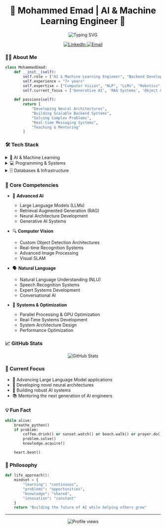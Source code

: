 <h1 align="center">🤖 Mohammed Emad | AI & Machine Learning Engineer 🧠</h1>

<p align="center">
  <img src="https://readme-typing-svg.demolab.com?font=Fira+Code&pause=1000&color=2D9596&random=false&width=535&lines=Senior+Machine+Learning+Engineer;Backend+%26+Real--time+Systems+Developer;AI+%26+Computer+Vision+Specialist;Large+Language+Models+Expert;Robotics+%26+Embedded+Systems+Engineer" alt="Typing SVG" />
</p>




<p align="center">
  <a href="https://www.linkedin.com/in/mo-emad3">
    <img src="https://img.shields.io/badge/LinkedIn-0077B5?style=for-the-badge&logo=linkedin&logoColor=white" alt="LinkedIn"/>
  </a>
  <a href="mailto:atlantes0land@gmail.com">
    <img src="https://img.shields.io/badge/Email-D14836?style=for-the-badge&logo=gmail&logoColor=white" alt="Email"/>
  </a>
</p>

### 👨‍💻 About Me

```python
class MohammedEmad:
    def __init__(self):
        self.role = ["AI & Machine Learning Engineer", "Backend Developer"]
        self.experience = "7+ years"
        self.expertise = ["Computer Vision", "NLP", "LLMs", "Robotics", "Real-time Systems"]
        self.current_focus = ['Generative AI', 'RAG Systems', 'Object & Text Detection Systems', 'High-Scale Systems']
        
    def passions(self):
        return [
            "Developing Neural Architectures",
            "Building Scalable Backend Systems",
            "Solving Complex Problems",
            "Real-time Messaging Systems",
            "Teaching & Mentoring"
        ]
```

### 🛠️ Tech Stack

<details>
<summary>🧠 AI & Machine Learning</summary>

#### Deep Learning & Neural Networks
![TensorFlow](https://img.shields.io/badge/TensorFlow-FF6F00?style=flat-square&logo=tensorflow&logoColor=white)
![PyTorch](https://img.shields.io/badge/PyTorch-EE4C2C?style=flat-square&logo=pytorch&logoColor=white)
![Keras](https://img.shields.io/badge/Keras-D00000?style=flat-square&logo=keras&logoColor=white)
![Caffe](https://img.shields.io/badge/Caffe-0DB7ED?style=flat-square&logo=caffe&logoColor=white)
![Theano](https://img.shields.io/badge/Theano-0F9D58?style=flat-square&logo=theano&logoColor=white)

#### Computer Vision & Image Processing
![OpenCV](https://img.shields.io/badge/OpenCV-27338e?style=flat-square&logo=OpenCV&logoColor=white)
![dlib](https://img.shields.io/badge/dlib-008000?style=flat-square&logo=dlib&logoColor=white)
![scikit--learn](https://img.shields.io/badge/scikit--learn-F7931E?style=flat-square&logo=scikit-learn&logoColor=white)

#### NLP & Language Models
![BERT](https://img.shields.io/badge/BERT-0099E5?style=flat-square&logo=bert&logoColor=white)
![spaCy](https://img.shields.io/badge/spaCy-09A3D5?style=flat-square&logo=spacy&logoColor=white)
![Rasa](https://img.shields.io/badge/Rasa-5A17EE?style=flat-square&logo=rasa&logoColor=white)
![LSTM](https://img.shields.io/badge/LSTM-00599C?style=flat-square&logo=lstm&logoColor=white)
</details>

<details>
<summary>💻 Programming & Systems</summary>

#### Languages
![Python](https://img.shields.io/badge/Python-3776AB?style=flat-square&logo=python&logoColor=white)
![Go](https://img.shields.io/badge/Go-00ADD8?style=flat-square&logo=go&logoColor=white)
![C++](https://img.shields.io/badge/C++-00599C?style=flat-square&logo=c%2B%2B&logoColor=white)
![Java](https://img.shields.io/badge/Java-ED8B00?style=flat-square&logo=java&logoColor=white)
![Erlang](https://img.shields.io/badge/Erlang-A90533?style=flat-square&logo=erlang&logoColor=white)

#### Backend & Frameworks
![Django](https://img.shields.io/badge/Django-092E20?style=flat-square&logo=django&logoColor=white)
![Go Backend](https://img.shields.io/badge/Go%20Backend-00ADD8?style=flat-square&logo=go&logoColor=white)
![PostgreSQL](https://img.shields.io/badge/PostgreSQL-316192?style=flat-square&logo=postgresql&logoColor=white)

#### Operating Systems & Embedded
![RTOS](https://img.shields.io/badge/RTOS-007ACC?style=flat-square&logo=rtos&logoColor=white)
![Unix](https://img.shields.io/badge/Unix--like-FCC624?style=flat-square&logo=linux&logoColor=black)
![Embedded Systems](https://img.shields.io/badge/Embedded-C51A4A?style=flat-square&logo=embedded&logoColor=white)
</details>

<details>
<summary>🗄️ Databases & Infrastructure</summary>

#### Databases
![PostgreSQL](https://img.shields.io/badge/PostgreSQL-316192?style=flat-square&logo=postgresql&logoColor=white)
![SQL](https://img.shields.io/badge/SQL-4479A1?style=flat-square&logo=mysql&logoColor=white)
![MongoDB](https://img.shields.io/badge/MongoDB-47A248?style=flat-square&logo=mongodb&logoColor=white)
![IBM DB](https://img.shields.io/badge/IBM%20DB-054ADA?style=flat-square&logo=ibm&logoColor=white)

#### Cloud & Infrastructure
![GCP](https://img.shields.io/badge/Google%20Cloud-4285F4?style=flat-square&logo=google-cloud&logoColor=white)
![CUDA](https://img.shields.io/badge/CUDA-76B900?style=flat-square&logo=nvidia&logoColor=white)
![Server Architecture](https://img.shields.io/badge/Server%20Architecture-FF6C37?style=flat-square&logo=server&logoColor=white)
![Docker](https://img.shields.io/badge/Docker-2496ED?style=flat-square&logo=docker&logoColor=white)
</details>

### 🌟 Core Competencies

- 🧮 **Advanced AI**
  - Large Language Models (LLMs)
  - Retrieval Augmented Generation (RAG)
  - Neural Architecture Development
  - Generative AI Systems

- 🔍 **Computer Vision**
  - Custom Object Detection Architectures
  - Real-time Recognition Systems
  - Advanced Image Processing
  - Visual SLAM

- 🗣️ **Natural Language**
  - Natural Language Understanding (NLU)
  - Speech Recognition Systems
  - Expert Systems Development
  - Conversational AI

- 🚀 **Systems & Optimization**
  - Parallel Processing & GPU Optimization
  - Real-Time Systems Development
  - System Architecture Design
  - Performance Optimization

### 📈 GitHub Stats

<p align="center">
  <img src="https://github-readme-stats.vercel.app/api?username=mohammed-Emad&show_icons=true&theme=tokyonight" alt="GitHub Stats"/>
</p>

### 🎯 Current Focus

- 🔭 Advancing Large Language Model applications
- 🌱 Developing novel neural architectures
- 🤖 Building robust AI systems
- 📚 Mentoring the next generation of AI engineers

### 💡 Fun Fact
```python
while alive:
    breathe_python()
    if problem:
        coffee.drink() or sunset.watch() or beach.walk() or prayer.do()
        problem.solve()
        knowledge.acquire()

    heart.beat()
```


### 🌻 Philosophy

```python
def life_approach():
    mindset = {
        "learning": "continuous",
        "problems": "opportunities",
        "knowledge": "shared",
        "innovation": "constant"
    }
    return "Building the future of AI while helping others grow"
```



---
<p align="center">
  <img src="https://komarev.com/ghpvc/?username=mohammed-Emad&color=blue" alt="Profile views"/>
</p>

